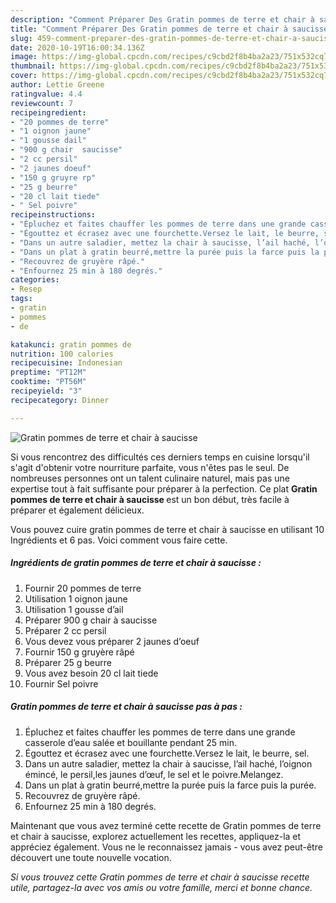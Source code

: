 ```yaml
---
description: "Comment Préparer Des Gratin pommes de terre et chair à saucisse"
title: "Comment Préparer Des Gratin pommes de terre et chair à saucisse"
slug: 459-comment-preparer-des-gratin-pommes-de-terre-et-chair-a-saucisse
date: 2020-10-19T16:00:34.136Z
image: https://img-global.cpcdn.com/recipes/c9cbd2f8b4ba2a23/751x532cq70/gratin-pommes-de-terre-et-chair-a-saucisse-photo-principale-de-la-recette.jpg
thumbnail: https://img-global.cpcdn.com/recipes/c9cbd2f8b4ba2a23/751x532cq70/gratin-pommes-de-terre-et-chair-a-saucisse-photo-principale-de-la-recette.jpg
cover: https://img-global.cpcdn.com/recipes/c9cbd2f8b4ba2a23/751x532cq70/gratin-pommes-de-terre-et-chair-a-saucisse-photo-principale-de-la-recette.jpg
author: Lettie Greene
ratingvalue: 4.4
reviewcount: 7
recipeingredient:
- "20 pommes de terre"
- "1 oignon jaune"
- "1 gousse dail"
- "900 g chair  saucisse"
- "2 cc persil"
- "2 jaunes doeuf"
- "150 g gruyre rp"
- "25 g beurre"
- "20 cl lait tiede"
- " Sel poivre"
recipeinstructions:
- "Épluchez et faites chauffer les pommes de terre dans une grande casserole d’eau salée et bouillante pendant 25 min."
- "Égouttez et écrasez avec une fourchette.Versez le lait, le beurre, sel."
- "Dans un autre saladier, mettez la chair à saucisse, l’ail haché, l’oignon émincé, le persil,les jaunes d’œuf, le sel et le poivre.Melangez."
- "Dans un plat à gratin beurré,mettre la purée puis la farce puis la purée."
- "Recouvrez de gruyère râpé."
- "Enfournez 25 min à 180 degrés."
categories:
- Resep
tags:
- gratin
- pommes
- de

katakunci: gratin pommes de 
nutrition: 100 calories
recipecuisine: Indonesian
preptime: "PT12M"
cooktime: "PT56M"
recipeyield: "3"
recipecategory: Dinner

---
```



![Gratin pommes de terre et chair à saucisse](https://img-global.cpcdn.com/recipes/c9cbd2f8b4ba2a23/751x532cq70/gratin-pommes-de-terre-et-chair-a-saucisse-photo-principale-de-la-recette.jpg)

Si vous rencontrez des difficultés ces derniers temps en cuisine lorsqu'il s'agit d'obtenir votre nourriture parfaite, vous n'êtes pas le seul. De nombreuses personnes ont un talent culinaire naturel, mais pas une expertise tout à fait suffisante pour préparer à la perfection. Ce plat <strong> Gratin pommes de terre et chair à saucisse </strong> est un bon début, très facile à préparer et également délicieux.

<!--inarticleads1-->

Vous pouvez cuire gratin pommes de terre et chair à saucisse en utilisant 10 Ingrédients et 6 pas. Voici comment vous faire cette.

##### Ingrédients de gratin pommes de terre et chair à saucisse :

1. Fournir 20 pommes de terre
1. Utilisation 1 oignon jaune
1. Utilisation 1 gousse d’ail
1. Préparer 900 g chair à saucisse
1. Préparer 2 cc persil
1. Vous devez vous préparer 2 jaunes d’oeuf
1. Fournir 150 g gruyère râpé
1. Préparer 25 g beurre
1. Vous avez besoin 20 cl lait tiede
1. Fournir  Sel poivre




<!--inarticleads2-->

##### Gratin pommes de terre et chair à saucisse pas à pas :

1. Épluchez et faites chauffer les pommes de terre dans une grande casserole d’eau salée et bouillante pendant 25 min.
1. Égouttez et écrasez avec une fourchette.Versez le lait, le beurre, sel.
1. Dans un autre saladier, mettez la chair à saucisse, l’ail haché, l’oignon émincé, le persil,les jaunes d’œuf, le sel et le poivre.Melangez.
1. Dans un plat à gratin beurré,mettre la purée puis la farce puis la purée.
1. Recouvrez de gruyère râpé.
1. Enfournez 25 min à 180 degrés.




<!--inarticleads1-->

<p>
Maintenant que vous avez terminé cette recette de Gratin pommes de terre et chair à saucisse, explorez actuellement les recettes, appliquez-la et appréciez également. Vous ne le reconnaissez jamais - vous avez peut-être découvert une toute nouvelle vocation.
</p>

<p>
<i>Si vous trouvez cette Gratin pommes de terre et chair à saucisse recette utile, partagez-la avec vos amis ou votre famille, merci et bonne chance.</i>
</p>
